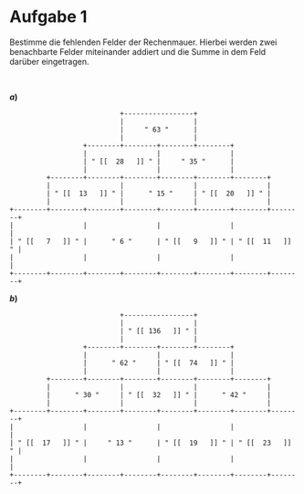 <!--
version:  0.0.1

language: de

@style
input {
    text-align: center;
}

.flex-container {
    display: flex;
    flex-wrap: wrap;
    align-items: stretch;
    gap: 20px;
}

.flex-child {
    flex: 1;
    min-width: 350px;
    margin-right: 20px;
}

@media (max-width: 400px) {
    .flex-child {
        flex: 100%;
        margin-right: 0;
    }
}


.vertical-text {
    writing-mode: vertical-rl;
    transform: rotate(180deg);
    text-align: center;
}
@end

formula: \carry   \textcolor{red}{\scriptsize #1}
formula: \digit   \rlap{\carry{#1}}\phantom{#2}#2
formula: \permil  \text{‰}

import: https://raw.githubusercontent.com/liaTemplates/algebrite/master/README.md
import: https://raw.githubusercontent.com/LiaTemplates/Tikz-Jax/main/README.md

script: https://cdn.jsdelivr.net/gh/LiaTemplates/Tikz-Jax@main/dist/index.js

@round
<script>
  let value = `@input`;
  if (value.startsWith("@")) {
    ""
  } else {
    value = JSON.parse(value);
    value = value[0]
    value = value.replace(/,/g, ".");
    value = parseFloat(value);
    value = Math.round(value * Math.pow(10,@1)) / Math.pow(10,@1);
    value == @0
  }
</script>
@end

tags: Addition, Subtraktion schwer

-->




# Aufgabe 1

Bestimme die fehlenden Felder der Rechenmauer. Hierbei werden zwei benachbarte Felder miteinander addiert und die Summe in dem Feld darüber eingetragen.



<br>

<section class="flex-container">
<div class="flex-child">

__$a)\;\;$__

``` ascii
                           +-----------------+
                           |                 |
                           |     " 63 "      |
                           |                 |
                  +--------+--------+--------+--------+
                  |                 |                 |
                  | " [[  28   ]] " |     " 35 "      |
                  |                 |                 |
         +--------+--------+--------+--------+--------+--------+
         |                 |                 |                 |
         | " [[  13   ]] " |      " 15 "     | " [[  20   ]] " |
         |                 |                 |                 |
+--------+--------+--------+--------+--------+--------+--------+--------+                                       
|                 |                 |                 |                 |
| " [[   7   ]] " |      " 6 "      | " [[   9   ]] " | " [[  11   ]] " |
|                 |                 |                 |                 |
+--------+--------+--------+--------+--------+--------+--------+--------+                                       
```

</div>
</section>



<section class="flex-container">
<div class="flex-child">

__$b)\;\;$__

``` ascii
                           +-----------------+
                           |                 |
                           | " [[ 136   ]] " |
                           |                 |
                  +--------+--------+--------+--------+
                  |                 |                 |
                  |      " 62 "     | " [[  74   ]] " |
                  |                 |                 |
         +--------+--------+--------+--------+--------+--------+
         |                 |                 |                 |
         |      " 30 "     | " [[  32   ]] " |      " 42 "     |
         |                 |                 |                 |
+--------+--------+--------+--------+--------+--------+--------+--------+                                       
|                 |                 |                 |                 |
| " [[  17   ]] " |     " 13 "      | " [[  19   ]] " | " [[  23   ]] " |
|                 |                 |                 |                 |
+--------+--------+--------+--------+--------+--------+--------+--------+                                       
```

</div>
</section>

<br>
<br>
<br>
<br>
<br>
<br>
<br>